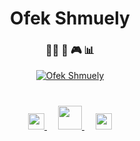 

<p align="center">
<h1 align="center">Ofek Shmuely</h1>
<h3 align="center">👨‍💻  🎾   🎮 📊</h3>
</p>


<p align="center">
<a href="https://github.com/ofekshmuely/my-avatar"><img src="https://pbs.twimg.com/profile_banners/876106701895847936/1594601562/1500x500" alt="Ofek Shmuely" ></a>
</p>

<h1 align="center">
</h1>





<p align="center">

  <a href="https://linkedin.com/in/ofeks" target="_blank">
    <img src="https://www.vectorico.com/wp-content/uploads/2018/02/LinkedIn-Icon-Square-300x300.png" width="26px"/>
  </a>
    &emsp;
  <a href="https://ofek.xyz" target="_blank">
    <img src="https://ofekshmuely.com/static/ofek-020e5cdf9050a3648f21dbb8762b55fc.gif" width="38px"/>
  </a>
  &emsp;
  <a href="https://twitter.com/ofek_shmuely" target="_blank">
    <img src="https://img.icons8.com/fluent/48/000000/twitter.png" width="26px"/>
  </a>
  </p>
